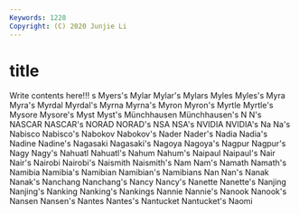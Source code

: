 ```yaml
---
Keywords: 1228
Copyright: (C) 2020 Junjie Li
---
```


# title

Write contents here!!!
s 
Myers's 
Mylar 
Mylar's
Mylars 
Myles 
Myles's 
Myra 
Myra's 
Myrdal 
Myrdal's 
Myrna 
Myrna's 
Myron
Myron's 
Myrtle 
Myrtle's 
Mysore 
Mysore's 
Myst 
Myst's 
Münchhausen 
Münchhausen's 
N
N's 
NASCAR 
NASCAR's 
NORAD 
NORAD's 
NSA 
NSA's 
NVIDIA 
NVIDIA's 
Na
Na's 
Nabisco 
Nabisco's 
Nabokov 
Nabokov's 
Nader 
Nader's 
Nadia 
Nadia's 
Nadine
Nadine's 
Nagasaki 
Nagasaki's 
Nagoya 
Nagoya's 
Nagpur 
Nagpur's 
Nagy 
Nagy's 
Nahuatl
Nahuatl's 
Nahum 
Nahum's 
Naipaul 
Naipaul's 
Nair 
Nair's 
Nairobi 
Nairobi's 
Naismith
Naismith's 
Nam 
Nam's 
Namath 
Namath's 
Namibia 
Namibia's 
Namibian 
Namibian's 
Namibians
Nan 
Nan's 
Nanak 
Nanak's 
Nanchang 
Nanchang's 
Nancy 
Nancy's 
Nanette 
Nanette's
Nanjing 
Nanjing's 
Nanking 
Nanking's 
Nankings 
Nannie 
Nannie's 
Nanook 
Nanook's 
Nansen
Nansen's 
Nantes 
Nantes's 
Nantucket 
Nantucket's 
Naomi 
